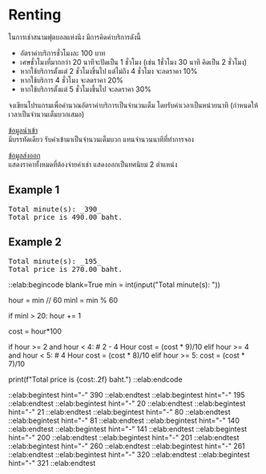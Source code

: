 # Renting

ในการเช่าสนามฟุตบอลแห่งนึง มีการคิดค่าบริการดังนี้  

- อัตราค่าบริการชั่วโมงละ 100 บาท  
- เศษชั่วโมงที่มากกว่า 20 นาทีจะปัดเป็น 1 ชั่วโมง (เช่น 1ชั่วโมง 30 นาที คิดเป็น 2 ชั่วโมง)  
- หากใช้บริการตั้งแต่ 2 ชั่วโมงขึ้นไป แต่ไม่ถึง 4 ชั่วโมง จะลดราคา 10%  
- หากใช้บริการ 4 ชั่วโมง จะลดราคา 20%  
- หากใช้บริการตั้งแต่ 5 ชั่วโมงขึ้นไป จะลดราคา 30%  

จงเขียนโปรแกรมเพื่อคำนวณอัตราค่าบริการเป็นจำนวนเต็ม โดยรับค่าเวลาเป็นหน่วยนาที (กำหนดให้เวลาเป็นจำนวนเต็มบวกเสมอ)  

<u>ข้อมูลนำเข้า</u>  
มีบรรทัดเดียว รับค่าเข้ามาเป็นจำนวนเต็มบวก แทนจำนวนนาทีที่ทำการจอง

<u>ข้อมูลส่งออก</u>  
แสดงราคาทั้งหมดที่ต้องจ่ายค่าเช่า แสดงออกเป็นทศนิยม 2 ตำแหน่ง

## Example 1
<pre class="output">
Total minute(s): _390_
Total price is 490.00 baht.
</pre>

## Example 2
<pre class="output">
Total minute(s): _195_
Total price is 270.00 baht.
</pre>


::elab:begincode blank=True
min = int(input("Total minute(s): "))

hour = min // 60
minl = min % 60

if minl > 20:
    hour += 1

cost = hour*100

if hour >= 2 and hour < 4: # 2 - 4 Hour
    cost = (cost * 9)/10
elif hour >= 4 and hour < 5: # 4 Hour
    cost = (cost * 8)/10
elif hour >= 5:
    cost = (cost * 7)/10

print(f"Total price is {cost:.2f} baht.")
::elab:endcode



::elab:begintest hint="-"
390
::elab:endtest
::elab:begintest hint="-"
195
::elab:endtest
::elab:begintest hint="-"
20
::elab:endtest
::elab:begintest hint="-"
21
::elab:endtest
::elab:begintest hint="-"
80
::elab:endtest
::elab:begintest hint="-"
81
::elab:endtest
::elab:begintest hint="-"
140
::elab:endtest
::elab:begintest hint="-"
141
::elab:endtest
::elab:begintest hint="-"
200
::elab:endtest
::elab:begintest hint="-"
201
::elab:endtest
::elab:begintest hint="-"
260
::elab:endtest
::elab:begintest hint="-"
261
::elab:endtest
::elab:begintest hint="-"
320
::elab:endtest
::elab:begintest hint="-"
321
::elab:endtest
